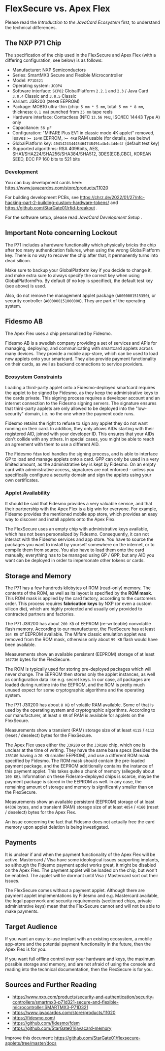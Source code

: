 # FlexSecure vs. Apex Flex

Please read the *Introduction to the JavaCard Ecosystem* first, to understand the technical differences.

## The NXP P71 Chip

The specification of the chip used in the FlexSecure and Apex Flex (with a differing configuration, see below) is as follows:

- Manufacturer: NXP Semiconductors
- Series: SmartMX3 Secure and Flexible Microcontroller
- Model: `P71D321`
- Operating system: `JCOP4`
- Software interface: `SCP02` GlobalPlatform `2.2.1` and `2.3` / Java Card `3.0.4` Classic and `3.0.5` Classic
- Variant: J3R200 (`200KB` EEPROM)
- Package: MOB10 ultra-thin (chip: `5 mm * 5 mm`, total: `5 mm * 8 mm`, thickness: `0.1 mm`) punched from `35 mm` tape reels
- Hardware interface: Contactless (NFC `13.56 MHz`, ISO/IEC 14443 Type A) only
- Capacitance: `56 pF`
- Configuration: "MIFARE Plus EV1 in classic mode 4K applet" removed, leaves `>= 164K` EEPROM, `>= 4KB` RAM usable (for details, see below)
- GlobalPlatform key: `404142434445464748494a4b4c4d4e4f` (default test key)
- Supported algorithms: RSA 4096bits, AES, SHA1/SHA224/SHA256/SHA384/SHA512, 3DES(ECB,CBC), KOREAN SEED, ECC FP 160 bits to 521 bits

### Development

You can buy development cards here: https://www.javacardos.com/store/products/11020

For building development PCBs, see https://chrz.de/2022/01/27/nfc-hacking-part-2-building-custom-hardware-tokens/ and https://github.com/StarGate01/rfid-breakout .

For the software setup, please read *JavaCard Development Setup* . 

## Important Note concerning Lockout

The P71 includes a hardware functionality which physically bricks the chip after too many authentication failures, when using the wrong GlobalPlatform key. There is no way to recover the chip after that, it permanently turns into dead silicon. 

Make sure to backup your GlobalPlatform key if you decide to change it, and make extra sure to always specify the correct key when using GlobalPlatformPro. By default (if no key is specified), the default test key (see above) is used.

Also, do not remove the management applet package (`A0000001515350`), or security controller (`A000000151000000`). They are part of the operating system.

## Fidesmo AB

The Apex Flex uses a chip personalized by Fidesmo.

Fidesmo AB is a swedish company providing a set of services and APIs for managing, deploying, and communicating with smartcard applets across many devices. They provide a mobile app-store, which can be used to load new applets onto your smartcard. They also provide payment functionality on their cards, as well as backend connections to service providers.

### Ecosystem Constraints

Loading a third-party applet onto a Fidesmo-deployed smartcard requires the applet to be signed by Fidesmo, as they keep the administrative keys to the cards private. This signing process requires a developer account and an internet connection to the Fidesmo signing servers. The signature ensures that third-party applets are only allowed to be deployed into the "low-security" domain, i.e. no the one where the payment code runs.

Fidesmo retains the right to refuse to sign any applet they do not want running on their card. In addition, they only allows AIDs starting with their registered AID, joined with your developer ID. This ensures that your AIDs don't collide with any others. In special cases, you might be able to reach an agreement with them to use a different AID.

The Fidesmo `fdsm` tool handles the signing process, and is able to interface GP to load and manage applets onto a card. GPP can only be used in a very limited amount, as the administrative key is kept by Fidesmo. On an empty card with administrative access, signatures are not enforced - unless you specifically configure a security domain and sign the applets using your own certificates.

### Applet Availability

It should be said that Fidesmo provides a very valuable service, and that their partnership with the Apex Flex is a big win for everyone. For example, Fidesmo provides the mentioned mobile app store, which provides an easy way to discover and install applets onto the Apex Flex.

The FlexSecure uses an empty chip with administrative keys available, which has not been personalized by Fidesmo. Consequently, it can not interact with the Fidesmo services and app store. You have to source the packages you want to install by yourself somewhere on the internet, or to compile them from source. You also have to load them onto the card manually, everything has to be managed using GP / GPP, but any AID you want can be deployed in order to impersonate other tokens or cards.

## Storage and Memory

The P71 has a few hundreds kilobytes of ROM (read-only) memory. The contents of the ROM, as well as its layout is specified by the **ROM mask**. This ROM mask is applied by the card factory, according to the customers order. This process requires **fabrication keys** by NXP (or even a custom silicon die), which are highly protected and usually only provided to contracted partners and factories.

The P71 J3R200 has about `200 KB` of EEPROM (re-writeable) nonvolatile flash memory. According to our manufacturer, the FlexSecure has at least `164 KB` of EEPROM available. The Mifare classic emulation applet was removed from the ROM mask, otherwise only about `99 KB` flash would have been available.

Measurements show an available persistent (EEPROM) storage of at least `167736` bytes for the FlexSecure.

The ROM is typically used for storing pre-deployed packages which will never change. The EEPROM then stores only the applet instances, as well as configuration data like e.g. secret keys. In our case, all packages are loaded during runtime into the EEPROM, and the ROM is pretty much unused expect for some cryptographic algorithms and the operating system. 

The P71 J3R200 has about `8 KB` of volatile RAM available. Some of that is used by the operating system and cryptographic algorithms. According to our manufacturer, at least `4 KB` of RAM is available for applets on the FlexSecure.

Measurements show a transient (RAM) storage size of at least `4115` / `4112` (reset / deselect) bytes for the FlexSecure.

The Apex Flex uses either the `J3R200` or the `J3R180` chip, which one is unclear at the time of writing. They have the same base specs (besides the `J3R180` having a `20 KB` smaller EEPROM), and use a different ROM mask specified by Fidesmo. The ROM mask should contain the pre-loaded payment package, and the EEPROM additionally contains the instance of this payment applet. This takes quite a chunk of memory (allegedly about `100 KB`). Information on these Fidesmo-deployed chips is scarce, maybe the payment package is stored in the EEPROM as well. In any case, the remaining amount of storage and memory is significantly smaller than on the FlexSecure.

Measurements show an available persistent (EEPROM) storage of at least `84336` bytes, and a transient (RAM) storage size of at least `4054` / `4160` (reset / deselect) bytes for the Apex Flex.

An issue concerning the fact that Fidesmo does not actually free the card memory upon applet deletion is being investigated.

## Payments

It is unclear if and when the payment functionality of the Apex Flex will be active. Mastercard / Visa have some ideological issues supporting implants, so although the Fidesmo payment applet works great, it might be disabled on the Apex Flex. The payment applet will be loaded on the chip, but won't be enabled. The applet will lie dormant until Visa / Mastercard sort out their issues.

The FlexSecure comes without a payment applet. Although there are payment applet implementations by Fidesmo and e.g. Mastercard available, the legal paperwork and security requirements (sectioned chips, private administrative keys) mean that the FlexSecure cannot and will not be able to make payments.

## Target Audience

If you want an easy-to-use implant with an existing ecosystem, a mobile app-store and the potential payment functionality in the future, then the Apex Flex is for you.

If you want full offline control over your hardware and keys, the maximum possible storage and memory, and are not afraid of using the console and reading into the technical documentation, then the FlexSecure is for you.

## Sources and Further Reading

- https://www.nxp.com/products/security-and-authentication/security-controllers/smartmx3-p71d321-secure-and-flexible-microcontroller:SMARTMX3-P71D321
- https://www.javacardos.com/store/products/11020
- https://fidesmo.com/
- https://github.com/fidesmo/fdsm
- https://github.com/StarGate01/javacard-memory

Improve this document: https://github.com/StarGate01/flexsecure-applets/tree/master/docs